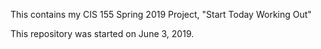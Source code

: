 This contains my CIS 155 Spring 2019 Project, "Start Today Working Out"

This repository was started on June 3, 2019.